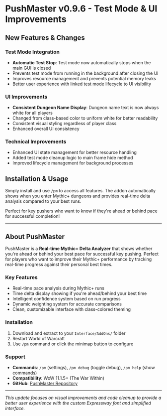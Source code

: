 # PushMaster v0.9.6 - Test Mode & UI Improvements

## New Features & Changes

### Test Mode Integration
- **Automatic Test Stop**: Test mode now automatically stops when the main GUI is closed
- Prevents test mode from running in the background after closing the UI
- Improves resource management and prevents potential memory leaks
- Better user experience with linked test mode lifecycle to UI visibility

### UI Improvements
- **Consistent Dungeon Name Display**: Dungeon name text is now always white for all players
- Changed from class-based color to uniform white for better readability
- Consistent visual styling regardless of player class
- Enhanced overall UI consistency

### Technical Improvements
- Enhanced UI state management for better resource handling
- Added test mode cleanup logic to main frame hide method
- Improved lifecycle management for background processes

## Installation & Usage

Simply install and use `/pm` to access all features. The addon automatically shows when you enter Mythic+ dungeons and provides real-time delta analysis compared to your best runs.

Perfect for key pushers who want to know if they're ahead or behind pace for successful completion!

---

## About PushMaster

PushMaster is a **Real-time Mythic+ Delta Analyzer** that shows whether you're ahead or behind your best pace for successful key pushing. Perfect for players who want to improve their Mythic+ performance by tracking real-time progress against their personal best times.

### Key Features
- Real-time pace analysis during Mythic+ runs
- Time delta display showing if you're ahead/behind your best time
- Intelligent confidence system based on run progress
- Dynamic weighting system for accurate comparisons
- Clean, customizable interface with class-colored theming

### Installation
1. Download and extract to your `Interface/AddOns/` folder
2. Restart World of Warcraft
3. Use `/pm` command or click the minimap button to configure

### Support
- **Commands**: `/pm` (settings), `/pm debug` (toggle debug), `/pm help` (show commands)
- **Compatibility**: WoW 11.1.5+ (The War Within)
- **GitHub**: [PushMaster Repository](https://github.com/jervaise/PushMaster)

---

*This update focuses on visual improvements and code cleanup to provide a better user experience with the custom Expressway font and simplified interface.* 